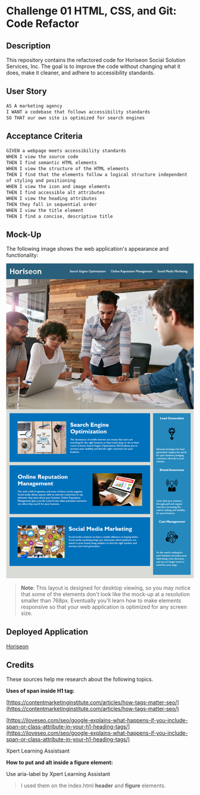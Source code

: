 # Challenge 01 HTML, CSS, and Git: Code Refactor

## Description

This repository contains the refactored code for Horiseon Social Solution Services, Inc.  The goal is to improve the code without changing what it does, make it cleaner, and adhere to accessibility standards.

## User Story

```
AS A marketing agency
I WANT a codebase that follows accessibility standards
SO THAT our own site is optimized for search engines
```

## Acceptance Criteria

```
GIVEN a webpage meets accessibility standards
WHEN I view the source code
THEN I find semantic HTML elements
WHEN I view the structure of the HTML elements
THEN I find that the elements follow a logical structure independent of styling and positioning
WHEN I view the icon and image elements
THEN I find accessible alt attributes
WHEN I view the heading attributes
THEN they fall in sequential order
WHEN I view the title element
THEN I find a concise, descriptive title
```

## Mock-Up

The following image shows the web application's appearance and functionality:

![The Horiseon webpage includes a navigation bar, a header image, and cards with text and images at the bottom of the page.](./assets/images/01-html-css-git-homework-demo.png)

> **Note**: This layout is designed for desktop viewing, so you may notice that some of the elements don't look like the mock-up at a resolution smaller than 768px. Eventually you'll learn how to make elements responsive so that your web application is optimized for any screen size.

## Deployed Application 

[Horiseon](https://leenacruz.github.io/Code-Refactor-Challenge/)

## Credits
These sources help me research about the following topics. 


**Uses of span inside H1 tag:**

[https://contentmarketinginstitute.com/articles/how-tags-matter-seo/](https://contentmarketinginstitute.com/articles/how-tags-matter-seo/)

[https://iloveseo.com/seo/google-explains-what-happens-if-you-include-span-or-class-attribute-in-your-h1-heading-tags/](https://iloveseo.com/seo/google-explains-what-happens-if-you-include-span-or-class-attribute-in-your-h1-heading-tags/)

Xpert Learning Assistsant

**How to put and alt inside a figure element:** 

Use aria-label by Xpert Learning Assistant

> I used them on the index.html **header** and **figure** elements. 
